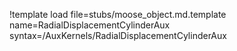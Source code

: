 !template load file=stubs/moose_object.md.template name=RadialDisplacementCylinderAux syntax=/AuxKernels/RadialDisplacementCylinderAux